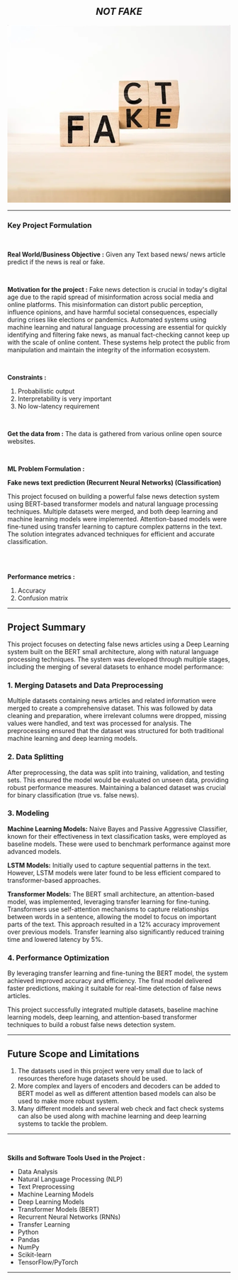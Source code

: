 <h2 align= "center"><em>NOT FAKE</em></h2>

<div align="center">
  <img height="400" src="https://github.com/shreyjain99/Not-Fake/blob/main/src%20files/coverimg.png"/>
</div>

<hr width="100%" size="2">

<h3 align= "left"> <b> Key Project Formulation </b> </h3>

<br>

<p>
<strong>Real World/Business Objective :</strong> Given any Text based news/ news article predict if the news is real or fake.
</p>

<br>

<p>
<strong>Motivation for the project :</strong> Fake news detection is crucial in today's digital age due to the rapid spread of misinformation across social media and online platforms. This misinformation can distort public perception, influence opinions, and have harmful societal consequences, especially during crises like elections or pandemics. Automated systems using machine learning and natural language processing are essential for quickly identifying and filtering fake news, as manual fact-checking cannot keep up with the scale of online content. These systems help protect the public from manipulation and maintain the integrity of the information ecosystem.
</p>

<br>

<p>
<strong>Constraints :</strong>
</p>
<ol>
<li>Probabilistic output</li>
<li>Interpretability is very important</li>
<li>No low-latency requirement</li>
</ol>

<br>

<p>
<strong>Get the data from :</strong> The data is gathered from various online open source websites.
</p>

<br>

<p>
<strong>ML Problem Formulation :</strong>
</p>
<p> <strong>Fake news text prediction (Recurrent Neural Networks) (Classification)</strong> </p>
<p> 
This project focused on building a powerful false news detection system using BERT-based transformer models and natural language processing techniques. Multiple datasets were merged, and both deep learning and machine learning models were implemented. Attention-based models were fine-tuned using transfer learning to capture complex patterns in the text. The solution integrates advanced techniques for efficient and accurate classification.
</p>

<br>
<br>

<p>
<strong>Performance metrics :</strong>
</p>
<ol>
<li>Accuracy</li>
<li>Confusion matrix</li>
</ol>

<hr width="100%" size="2">

<body>

  <h2>Project Summary</h2>

  <p>This project focuses on detecting false news articles using a Deep Learning system built on the BERT small architecture, along with natural language processing techniques. The system was developed through multiple stages, including the merging of several datasets to enhance model performance:</p>

  <h3>1. Merging Datasets and Data Preprocessing</h3>
  <p>Multiple datasets containing news articles and related information were merged to create a comprehensive dataset. This was followed by data cleaning and preparation, where irrelevant columns were dropped, missing values were handled, and text was processed for analysis. The preprocessing ensured that the dataset was structured for both traditional machine learning and deep learning models.</p>

  <h3>2. Data Splitting</h3>
  <p>After preprocessing, the data was split into training, validation, and testing sets. This ensured the model would be evaluated on unseen data, providing robust performance measures. Maintaining a balanced dataset was crucial for binary classification (true vs. false news).</p>

  <h3>3. Modeling</h3>
    <p><strong>Machine Learning Models:</strong> Naive Bayes and Passive Aggressive Classifier, known for their effectiveness in text classification tasks, were employed as baseline models. These were used to benchmark performance against more advanced models.</p>
    <p><strong>LSTM Models:</strong> Initially used to capture sequential patterns in the text. However, LSTM models were later found to be less efficient compared to transformer-based approaches.</p>
    <p><strong>Transformer Models:</strong> The BERT small architecture, an attention-based model, was implemented, leveraging transfer learning for fine-tuning. Transformers use self-attention mechanisms to capture relationships between words in a sentence, allowing the model to focus on important parts of the text. This approach resulted in a 12% accuracy improvement over previous models. Transfer learning also significantly reduced training time and lowered latency by 5%.</p>

  <h3>4. Performance Optimization</h3>
    <p>By leveraging transfer learning and fine-tuning the BERT model, the system achieved improved accuracy and efficiency. The final model delivered faster predictions, making it suitable for real-time detection of false news articles.</p>

   <p>This project successfully integrated multiple datasets, baseline machine learning models, deep learning, and attention-based transformer techniques to build a robust false news detection system.</p>

</body>

<hr width="100%" size="2">

<h2>Future Scope and Limitations</h2>
<ol>
<li>The datasets used in this project were very small due to lack of resources therefore huge datasets should be used.</li>
<li>More complex and layers of encoders and decoders can be added to BERT model as well as different attention based models can also be used to make more robust system.</li>
<li>Many different models and several web check and fact check systems can also be used along with machine learning and deep learning systems to tackle the problem.</li>
</ol>


<hr width="100%" size="2">
<br>

<p>
<strong>Skills and Software Tools Used in the Project :</strong>
</p>
<ul>
    <li>Data Analysis</li>
    <li>Natural Language Processing (NLP)</li>
    <li>Text Preprocessing</li>
    <li>Machine Learning Models</li>
    <li>Deep Learning Models</li>
    <li>Transformer Models (BERT)</li>
    <li>Recurrent Neural Networks (RNNs)</li>
    <li>Transfer Learning</li>
    <li>Python</li>
    <li>Pandas</li>
    <li>NumPy</li>
    <li>Scikit-learn</li>
    <li>TensorFlow/PyTorch</li>
</ul>

<hr width="100%" size="2">
